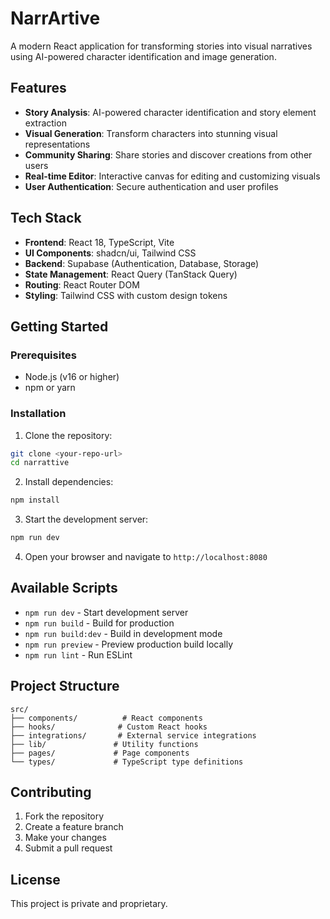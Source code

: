# NarrArtive

A modern React application for transforming stories into visual narratives using AI-powered character identification and image generation.

## Features

- **Story Analysis**: AI-powered character identification and story element extraction
- **Visual Generation**: Transform characters into stunning visual representations
- **Community Sharing**: Share stories and discover creations from other users
- **Real-time Editor**: Interactive canvas for editing and customizing visuals
- **User Authentication**: Secure authentication and user profiles

## Tech Stack

- **Frontend**: React 18, TypeScript, Vite
- **UI Components**: shadcn/ui, Tailwind CSS
- **Backend**: Supabase (Authentication, Database, Storage)
- **State Management**: React Query (TanStack Query)
- **Routing**: React Router DOM
- **Styling**: Tailwind CSS with custom design tokens

## Getting Started

### Prerequisites

- Node.js (v16 or higher)
- npm or yarn

### Installation

1. Clone the repository:
```bash
git clone <your-repo-url>
cd narrattive
```

2. Install dependencies:
```bash
npm install
```

3. Start the development server:
```bash
npm run dev
```

4. Open your browser and navigate to `http://localhost:8080`

## Available Scripts

- `npm run dev` - Start development server
- `npm run build` - Build for production
- `npm run build:dev` - Build in development mode
- `npm run preview` - Preview production build locally
- `npm run lint` - Run ESLint

## Project Structure

```
src/
├── components/          # React components
├── hooks/              # Custom React hooks
├── integrations/       # External service integrations
├── lib/               # Utility functions
├── pages/             # Page components
└── types/             # TypeScript type definitions
```

## Contributing

1. Fork the repository
2. Create a feature branch
3. Make your changes
4. Submit a pull request

## License

This project is private and proprietary.